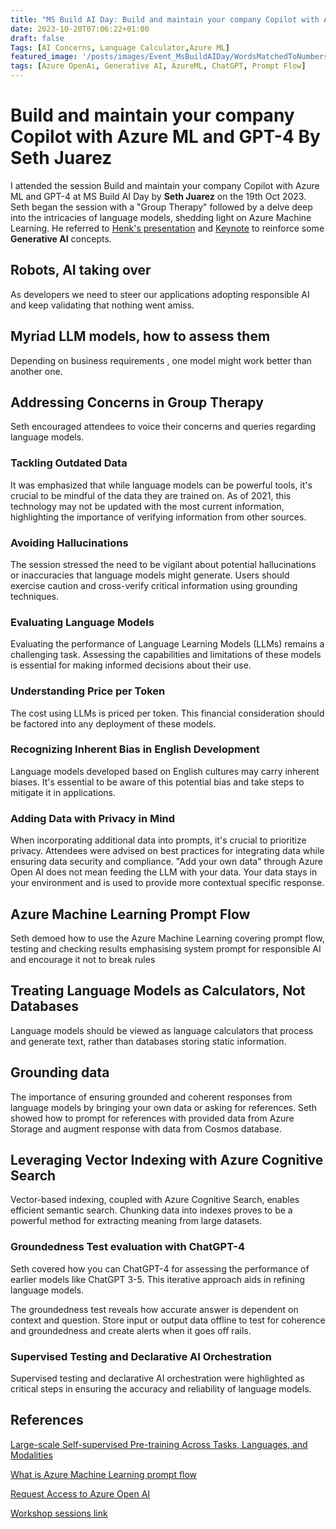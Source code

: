 ```yaml
---
title: "MS Build AI Day: Build and maintain your company Copilot with Azure ML and GPT-4 By Seth Juarez"
date: 2023-10-20T07:06:22+01:00
draft: false
Tags: [AI Concerns, Language Calculator,Azure ML]
featured_image: '/posts/images/Event_MsBuildAIDay/WordsMatchedToNumbers.jpg'
tags: [Azure OpenAi, Generative AI, AzureML, ChatGPT, Prompt Flow]
---
```


# Build and maintain your company Copilot with Azure ML and GPT-4 By Seth Juarez

I attended the session Build and maintain your company Copilot with Azure ML and GPT-4 at MS Build AI Day by **Seth Juarez** on the 19th Oct 2023.
Seth began the session with a "Group Therapy" followed by a delve deep into the intricacies of language models, shedding light on Azure Machine Learning. He referred to [Henk's presentation](https://reshmeeauckloo.com/posts/Event_GenerativeAIinAzureOpenAIservice) and [Keynote](https://reshmeeauckloo.com/posts/event_msbuildaidaykeynote) to reinforce some **Generative AI** concepts.

## Robots, AI taking over

As developers we need to steer our applications adopting responsible AI and keep validating that nothing went amiss.

## Myriad LLM models, how to assess them

Depending on business requirements , one model might work better than another one. 

## Addressing Concerns in Group Therapy

Seth encouraged attendees to voice their concerns and queries regarding language models. 

### Tackling Outdated Data

It was emphasized that while language models can be powerful tools, it's crucial to be mindful of the data they are trained on. As of 2021, this technology may not be updated with the most current information, highlighting the importance of verifying information from other sources.

### Avoiding Hallucinations

The session stressed the need to be vigilant about potential hallucinations or inaccuracies that language models might generate. Users should exercise caution and cross-verify critical information using grounding techniques.

### Evaluating Language Models

Evaluating the performance of Language Learning Models (LLMs) remains a challenging task. Assessing the capabilities and limitations of these models is essential for making informed decisions about their use.

### Understanding Price per Token

The cost using LLMs is priced per token. This financial consideration should be factored into any deployment of these models.

### Recognizing Inherent Bias in English Development

Language models developed based on English cultures may carry inherent biases. It's essential to be aware of this potential bias and take steps to mitigate it in applications.

### Adding Data with Privacy in Mind

When incorporating additional data into prompts, it's crucial to prioritize privacy. Attendees were advised on best practices for integrating data while ensuring data security and compliance. "Add your own data" through Azure Open AI does not mean feeding the LLM with your data. Your data stays in your environment and is used to provide more contextual specific response. 

## Azure Machine Learning Prompt Flow

Seth demoed how to use the Azure Machine Learning covering prompt flow, testing and checking results emphasising system prompt for responsible AI and encourage it not to break rules

## Treating Language Models as Calculators, Not Databases

Language models should be viewed as language calculators that process and generate text, rather than databases storing static information.

## Grounding data

The importance of ensuring grounded and coherent responses from language models by bringing your own data or asking for references. Seth showed how to prompt for references with provided data from Azure Storage and augment response with data from Cosmos database. 

## Leveraging Vector Indexing with Azure Cognitive Search

Vector-based indexing, coupled with Azure Cognitive Search, enables efficient semantic search. Chunking data into indexes proves to be a powerful method for extracting meaning from large datasets.

### Groundedness Test evaluation with ChatGPT-4

Seth covered how you can ChatGPT-4 for assessing the performance of earlier models like ChatGPT 3-5. This iterative approach aids in refining language models. 

The groundedness test reveals how accurate answer is dependent on context and question. Store input or output data offline to test for coherence and groundedness and create alerts when it goes off rails.

### Supervised Testing and Declarative AI Orchestration

Supervised testing and declarative AI orchestration were highlighted as critical steps in ensuring the accuracy and reliability of language models.

## References

[Large-scale Self-supervised Pre-training Across Tasks, Languages, and Modalities](https://aka.ms/prompt)

[What is Azure Machine Learning prompt flow](https://learn.microsoft.com/en-us/azure/machine-learning/prompt-flow/overview-what-is-prompt-flow)

[Request Access to Azure Open AI](https://aka.ms/oai/access)

[Workshop sessions link](https://github.com/Azure-Samples/PetSpotR)
